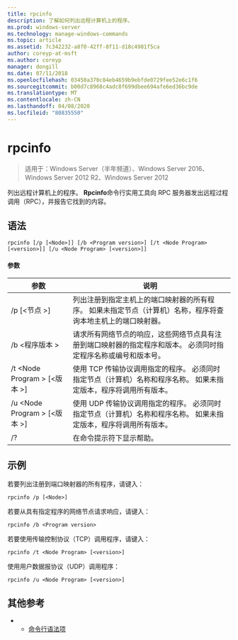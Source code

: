 ```yaml
---
title: rpcinfo
description: 了解如何列出远程计算机上的程序。
ms.prod: windows-server
ms.technology: manage-windows-commands
ms.topic: article
ms.assetid: 7c342232-a8f0-42ff-8f11-d18c4981f5ca
author: coreyp-at-msft
ms.author: coreyp
manager: dongill
ms.date: 07/11/2018
ms.openlocfilehash: 03450a370c84eb4659b9ebfde0729fee52e6c1f6
ms.sourcegitcommit: b00d7c8968c4adc8f699dbee694afe6ed36bc9de
ms.translationtype: MT
ms.contentlocale: zh-CN
ms.lasthandoff: 04/08/2020
ms.locfileid: "80835550"
---
```

# <a name="rpcinfo"></a>rpcinfo

>适用于：Windows Server（半年频道）、Windows Server 2016、Windows Server 2012 R2、Windows Server 2012

列出远程计算机上的程序。 **Rpcinfo**命令行实用工具向 RPC 服务器发出远程过程调用（RPC），并报告它找到的内容。 

## <a name="syntax"></a>语法
```
rpcinfo [/p [<Node>]] [/b <Program version>] [/t <Node Program> [<version>]] [/u <Node Program> [<version>]]
```

#### <a name="parameters"></a>参数
|参数|说明|
|-------|--------|
|/p [\<节点 >]|列出注册到指定主机上的端口映射器的所有程序。 如果未指定节点（计算机）名称，程序将查询本地主机上的端口映射器。|
|/b \<程序版本 >|请求所有网络节点的响应，这些网络节点具有注册到端口映射器的指定程序和版本。 必须同时指定程序名称或编号和版本号。|
|/t \<Node Program > [\<版本 >]|使用 TCP 传输协议调用指定的程序。 必须同时指定节点（计算机）名称和程序名称。 如果未指定版本，程序将调用所有版本。|
|/u \<Node Program > [\<版本 >]|使用 UDP 传输协议调用指定的程序。 必须同时指定节点（计算机）名称和程序名称。 如果未指定版本，程序将调用所有版本。|
|/?|在命令提示符下显示帮助。|

## <a name="examples"></a><a name="BKMK_Examples"></a>示例
若要列出注册到端口映射器的所有程序，请键入：
```
rpcinfo /p [<Node>]
```
若要从具有指定程序的网络节点请求响应，请键入：
```
rpcinfo /b <Program version>
```
若要使用传输控制协议（TCP）调用程序，请键入：
```
rpcinfo /t <Node Program> [<version>]
```
使用用户数据报协议（UDP）调用程序：
```
rpcinfo /u <Node Program> [<version>]
```

## <a name="additional-references"></a>其他参考
-   - [命令行语法项](command-line-syntax-key.md)
